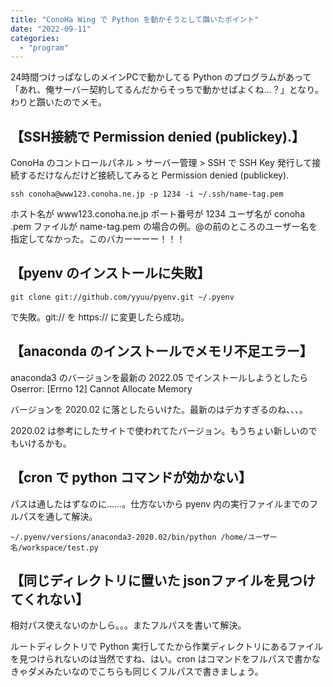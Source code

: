 ```yaml
---
title: "ConoHa Wing で Python を動かそうとして躓いたポイント"
date: "2022-09-11"
categories: 
  - "program"
---
```


24時間つけっぱなしのメインPCで動かしてる Python のプログラムがあって「あれ、俺サーバー契約してるんだからそっちで動かせばよくね…？」となり。わりと躓いたのでメモ。

<!--more-->

## 【SSH接続で Permission denied (publickey).】

ConoHa のコントロールパネル > サーバー管理 > SSH で SSH Key 発行して接続するだけなんだけど接続してみると Permission denied (publickey).

```
ssh conoha@www123.conoha.ne.jp -p 1234 -i ~/.ssh/name-tag.pem
```

ホスト名が www123.conoha.ne.jp ポート番号が 1234 ユーザ名が conoha .pem ファイルが name-tag.pem の場合の例。@の前のところのユーザー名を指定してなかった。このバカーーーー！！！

## 【pyenv のインストールに失敗】

```
git clone git://github.com/yyuu/pyenv.git ~/.pyenv
```

で失敗。git:// を https:// に変更したら成功。

## 【anaconda のインストールでメモリ不足エラー】

anaconda3 のバージョンを最新の 2022.05 でインストールしようとしたら Oserror: \[Errno 12\] Cannot Allocate Memory

バージョンを 2020.02 に落としたらいけた。最新のはデカすぎるのね、、、。

2020.02 は参考にしたサイトで使われてたバージョン。もうちょい新しいのでもいけるかも。

## 【cron で python コマンドが効かない】

パスは通したはずなのに……。仕方ないから pyenv 内の実行ファイルまでのフルパスを通して解決。

```
~/.pyenv/versions/anaconda3-2020.02/bin/python /home/ユーザー名/workspace/test.py
```

## 【同じディレクトリに置いた jsonファイルを見つけてくれない】

相対パス使えないのかしら。。。またフルパスを書いて解決。

ルートディレクトリで Python 実行してたから作業ディレクトリにあるファイルを見つけられないのは当然ですね、はい。cron はコマンドをフルパスで書かなきゃダメみたいなのでこちらも同じくフルパスで書きましょう。
